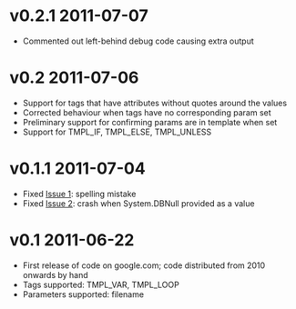 # v0.2.1 2011-07-07 #

  * Commented out left-behind debug code causing extra output

# v0.2 2011-07-06 #

  * Support for tags that have attributes without quotes around the values
  * Corrected behaviour when tags have no corresponding param set
  * Preliminary support for confirming params are in template when set
  * Support for TMPL\_IF, TMPL\_ELSE, TMPL\_UNLESS

# v0.1.1 2011-07-04 #

  * Fixed [Issue 1](https://code.google.com/p/html-template-ps/issues/detail?id=1): spelling mistake
  * Fixed [Issue 2](https://code.google.com/p/html-template-ps/issues/detail?id=2): crash when System.DBNull provided as a value

# v0.1 2011-06-22 #

  * First release of code on google.com; code distributed from 2010 onwards by hand
  * Tags supported: TMPL\_VAR, TMPL\_LOOP
  * Parameters supported: filename